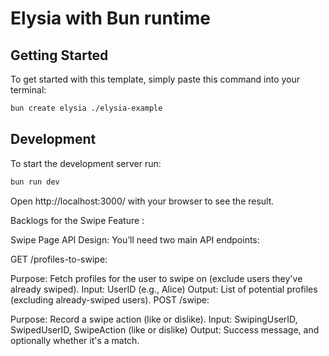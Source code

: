 # Elysia with Bun runtime

## Getting Started
To get started with this template, simply paste this command into your terminal:
```bash
bun create elysia ./elysia-example
```

## Development
To start the development server run:
```bash
bun run dev
```

Open http://localhost:3000/ with your browser to see the result.

Backlogs for the Swipe Feature :

Swipe Page API Design:
You’ll need two main API endpoints:

GET /profiles-to-swipe:

Purpose: Fetch profiles for the user to swipe on (exclude users they've already swiped).
Input: UserID (e.g., Alice)
Output: List of potential profiles (excluding already-swiped users).
POST /swipe:

Purpose: Record a swipe action (like or dislike).
Input: SwipingUserID, SwipedUserID, SwipeAction (like or dislike)
Output: Success message, and optionally whether it's a match.
